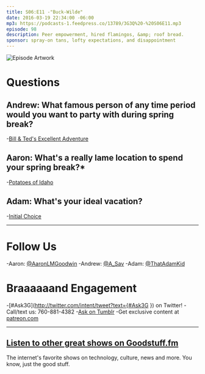 ```yaml
---
title: S06:E11 -"Buck-Wilde"
date: 2016-03-19 22:34:00 -06:00
mp3: https://podcasts-1.feedpress.co/13789/3G3Q%20-%20S06E11.mp3
episode: 98
description: Peer empowerment, hired flamingos, &amp; roof bread.
sponsor: spray-on tans, lofty expectations, and disappointment
---
```


![Episode Artwork][1]

# Questions

## Andrew: What famous person of any time period would you want to party with during spring break?

-[Bill &amp; Ted's Excellent Adventure][2]

## Aaron: What's a really lame location to spend your spring break?*

-[Potatoes of Idaho][3]

## Adam: What's your ideal vacation?

-[Initial Choice][4]

***

# Follow Us
-Aaron: [@AaronLMGoodwin](http://twitter.com/aaronlmgoodwin)
-Andrew: [@A_Sav](http://twitter.com/a_sav)
-Adam: [@ThatAdamKid](http://twitter.com/thatadamkid)

# Braaaaaand Engagement
-[#Ask3G](http://twitter.com/intent/tweet?text={#Ask3G }) on Twitter!
-Call/text us: 760-881-4382
-[Ask on Tumblr](http://3g3q.co/ask)
-Get exclusive content at [patreon.com](http://www.patreon.com/3g3q)

***

## [Listen to other great shows on Goodstuff.fm](http://goodstuff.fm/)
The internet's favorite shows on technology, culture, news and more. You know, just the good stuff.

[1]: http://l.gdwn.co/1jA0E.jpg
[2]: http://www.imdb.com/title/tt0096928/
[3]: https://idahopotato.com/
[4]: http://www.netflix.com

